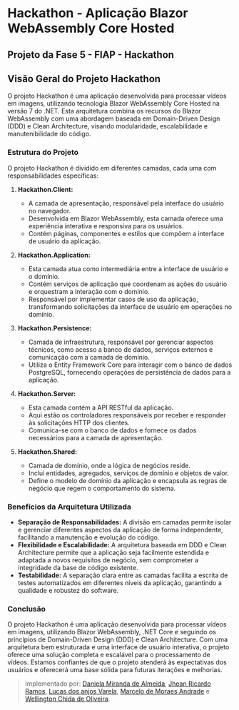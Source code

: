 # Hackathon - Aplicação Blazor WebAssembly Core Hosted

## Projeto da Fase 5 - FIAP - Hackathon

## Visão Geral do Projeto Hackathon

O projeto Hackathon é uma aplicação desenvolvida para processar vídeos em imagens, utilizando tecnologia Blazor WebAssembly Core Hosted na versão 7 do .NET. Esta arquitetura combina os recursos do Blazor WebAssembly com uma abordagem baseada em Domain-Driven Design (DDD) e Clean Architecture, visando modularidade, escalabilidade e manutenibilidade do código.

### Estrutura do Projeto

O projeto Hackathon é dividido em diferentes camadas, cada uma com responsabilidades específicas:

1. **Hackathon.Client:**
   - A camada de apresentação, responsável pela interface do usuário no navegador.
   - Desenvolvida em Blazor WebAssembly, esta camada oferece uma experiência interativa e responsiva para os usuários.
   - Contém páginas, componentes e estilos que compõem a interface de usuário da aplicação.

2. **Hackathon.Application:**
   - Esta camada atua como intermediária entre a interface de usuário e o domínio.
   - Contém serviços de aplicação que coordenam as ações do usuário e orquestram a interação com o domínio.
   - Responsável por implementar casos de uso da aplicação, transformando solicitações da interface de usuário em operações no domínio.

3. **Hackathon.Persistence:**
   - Camada de infraestrutura, responsável por gerenciar aspectos técnicos, como acesso a banco de dados, serviços externos e comunicação com a camada de domínio.
   - Utiliza o Entity Framework Core para interagir com o banco de dados PostgreSQL, fornecendo operações de persistência de dados para a aplicação.

4. **Hackathon.Server:**
   - Esta camada contém a API RESTful da aplicação.
   - Aqui estão os controladores responsáveis por receber e responder às solicitações HTTP dos clientes.
   - Comunica-se com o banco de dados e fornece os dados necessários para a camada de apresentação.

5. **Hackathon.Shared:**
   - Camada de domínio, onde a lógica de negócios reside.
   - Inclui entidades, agregados, serviços de domínio e objetos de valor.
   - Define o modelo de domínio da aplicação e encapsula as regras de negócio que regem o comportamento do sistema.

### Benefícios da Arquitetura Utilizada

- **Separação de Responsabilidades:** A divisão em camadas permite isolar e gerenciar diferentes aspectos da aplicação de forma independente, facilitando a manutenção e evolução do código.
- **Flexibilidade e Escalabilidade:** A arquitetura baseada em DDD e Clean Architecture permite que a aplicação seja facilmente estendida e adaptada a novos requisitos de negócio, sem comprometer a integridade da base de código existente.
- **Testabilidade:** A separação clara entre as camadas facilita a escrita de testes automatizados em diferentes níveis da aplicação, garantindo a qualidade e robustez do software.

### Conclusão

O projeto Hackathon é uma aplicação desenvolvida para processar vídeos em imagens, utilizando Blazor WebAssembly, .NET Core e seguindo os princípios de Domain-Driven Design (DDD) e Clean Architecture. Com uma arquitetura bem estruturada e uma interface de usuário interativa, o projeto oferece uma solução completa e escalável para o processamento de vídeos. Estamos confiantes de que o projeto atenderá às expectativas dos usuários e oferecerá uma base sólida para futuras iterações e melhorias.

> Implementado por: [Daniela Miranda de Almeida](https://github.com/danimiran), [Jhean Ricardo Ramos](https://github.com/jheanr), [Lucas dos anjos Varela](https://github.com/LucasVarela42), [Marcelo de Moraes Andrade](https://github.com/MM-Andrade) e [Wellington Chida de Oliveira](https://github.com/WellingtonChidaOliveira).